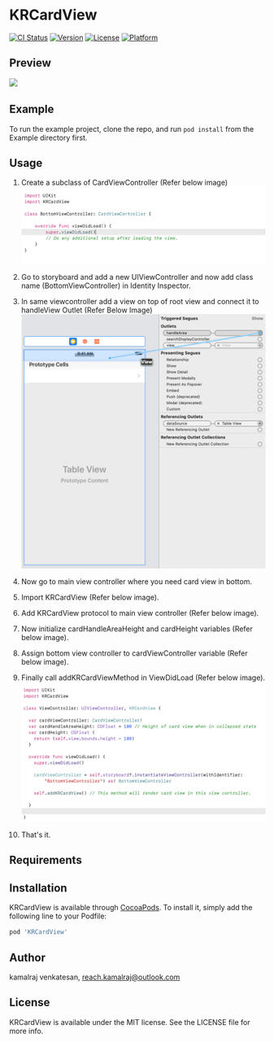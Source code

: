 # KRCardView

[![CI Status](https://img.shields.io/travis/kamalraj.venkatesan/KRCardView.svg?style=flat)](https://travis-ci.org/kamalraj.venkatesan/KRCardView)
[![Version](https://img.shields.io/cocoapods/v/KRCardView.svg?style=flat)](https://cocoapods.org/pods/KRCardView)
[![License](https://img.shields.io/cocoapods/l/KRCardView.svg?style=flat)](https://cocoapods.org/pods/KRCardView)
[![Platform](https://img.shields.io/cocoapods/p/KRCardView.svg?style=flat)](https://cocoapods.org/pods/KRCardView)

## Preview
![](KRCardView.gif)

## Example

To run the example project, clone the repo, and run `pod install` from the Example directory first.

## Usage

1. Create a subclass of CardViewController (Refer below image)
![](KRCardView-1.png)

2. Go to storyboard and add a new UIViewController and now add class name (BottomViewController) in Identity Inspector.
3. In same viewcontroller add a view on top of root view and connect it to handleView Outlet (Refer Below Image)
![](KRCardView-2.png)

4. Now go to main view controller where you need card view in bottom.
5. Import KRCardView (Refer below image).
6. Add KRCardView protocol to main view controller (Refer below image).
7. Now initialize cardHandleAreaHeight and cardHeight variables (Refer below image).
6. Assign bottom view controller to cardViewController variable (Refer below image).
7. Finally call addKRCardViewMethod in ViewDidLoad (Refer below image).
![](KRCardView-3.png)

8. That's it.

## Requirements

## Installation

KRCardView is available through [CocoaPods](https://cocoapods.org). To install
it, simply add the following line to your Podfile:

```ruby
pod 'KRCardView'
```

## Author

kamalraj venkatesan, reach.kamalraj@outlook.com

## License

KRCardView is available under the MIT license. See the LICENSE file for more info.
